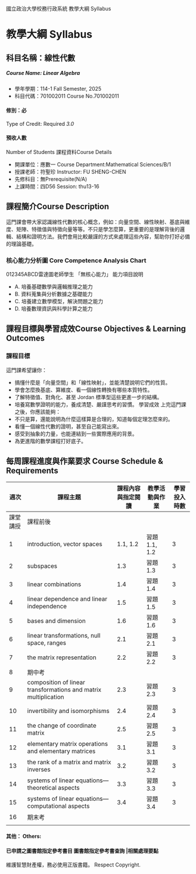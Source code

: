 國立政治大學校務行政系統 教學大綱 Syllabus
# 教學大綱 Syllabus
##  科目名稱：線性代數
#####  Course Name: Linear Algebra
  * 學年學期：114-1 Fall Semester, 2025 
  * 科目代碼：701002011 Course No.701002011
#### 修別：必
Type of Credit: Required 
_3.0_
#### 預收人數
Number of Students
課程資料Course Details
  * 開課單位：應數一 Course Department:Mathematical Sciences/B/1 
  * 授課老師：符聖珍 Instructor: FU SHENG-CHEN 
  * 先修科目：無Prerequisite(N/A)
  * 上課時間：四D56 Session: thu13-16
##  課程簡介Course Description
這門課會帶大家認識線性代數的核心概念，例如：向量空間、線性映射、基底與維度、矩陣、特徵值與特徵向量等等。不只是學怎麼算，更重要的是理解背後的邏輯、結構和證明方法。我們會用比較嚴謹的方式來處理這些內容，幫助你打好必備的理論基礎。
###  核心能力分析圖 Core Competence Analysis Chart
012345ABCD雷達圖老師學生
「無核心能力」 
能力項目說明
  * A. 培養基礎數學與邏輯推理之能力
  * B. 資料蒐集與分析數據之基礎能力
  * C. 培養建立數學模型，解決問題之能力
  * D. 培養數理資訊與科學計算之能力
##  課程目標與學習成效Course Objectives & Learning Outcomes 
### 課程目標
這門課希望讓你：
  * 搞懂什麼是「向量空間」和「線性映射」，並能清楚說明它們的性質。
  * 學會怎麼換基底、算維度、看一個線性轉換有哪些本質特性。
  * 了解特徵值、對角化、甚至 Jordan 標準型這些更進一步的結構。
  * 培養寫數學證明的能力，養成清楚、嚴謹思考的習慣。
學習成效
上完這門課之後，你應該能夠：
  * 不只是算，還能說明為什麼這樣算是合理的，知道每個定理怎麼來的。
  * 看懂一個線性代數的證明，甚至自己能寫出來。
  * 感受到抽象的力量，也能連結到一些實際應用的背景。
  * 為更進階的數學課程打好底子。
##  每周課程進度與作業要求 Course Schedule & Requirements
週次 |  課程主題 |  課程內容與指定閱讀 |  教學活動與作業 |  學習投入時數  
---|---|---|---|---  
課堂講授 |  課程前後  
1 |  introduction, vector spaces |  1.1, 1.2 |  習題1.1, 1.2 |  3 |  6  
2 |  subspaces |  1.3 |  習題1.3 |  3 |  6  
3 |  linear combinations |  1.4 |  習題1.4 |  3 |  6  
4 |  linear dependence and linear independence |  1.5 |  習題1.5 |  3 |  6  
5 |  bases and dimension |  1.6 |  習題1.6 |  3 |  6  
6 |  linear transformations, null space, ranges |  2.1 |  習題2.1 |  3 |  6  
7 |  the matrix representation |  2.2 |  習題2.2 |  3 |  6  
8 |  期中考 |  |  |  |   
9 |  composition of linear transformations and matrix multiplication |  2.3 |  習題2.3 |  3 |  6  
10 |  invertibility and isomorphisms |  2.4 |  習題2.4 |  3 |  6  
11 |  the change of coordinate matrix |  2.5 |  習題2.5 |  3 |  6  
12 |  elementary matrix operations and elementary matrices |  3.1 |  習題3.1 |  3 |  6  
13 |  the rank of a matrix and matrix inverses |  3.2 |  習題3.2 |  3 |  6  
14 |  systems of linear equations—theoretical aspects |  3.3 |  習題3.3 |  3 |  6  
15 |  systems of linear equations—computational aspects |  3.4 |  習題3.4 |  3 |  6  
16 |  期末考 |  |  |  |   
|  |  |  |  |  |   
####  其他： Others:
####  已申請之圖書館指定參考書目  圖書館指定參考書查詢 |相關處理要點
維護智慧財產權，務必使用正版書籍。 Respect Copyright.